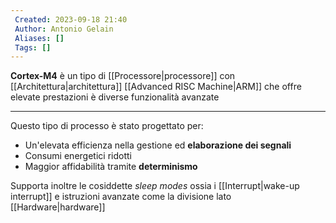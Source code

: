 ```yaml
---
 Created: 2023-09-18 21:40
 Author: Antonio Gelain
 Aliases: []
 Tags: []
---
```


**Cortex-M4** è un tipo di [[Processore|processore]] con [[Architettura|architettura]] [[Advanced RISC Machine|ARM]] che offre elevate prestazioni è diverse funzionalità avanzate

---

Questo tipo di processo è stato progettato per:
- Un'elevata efficienza nella gestione ed **elaborazione dei segnali**
- Consumi energetici ridotti
- Maggior affidabilità tramite **determinismo**

Supporta inoltre le cosiddette *sleep modes* ossia i [[Interrupt|wake-up interrupt]] e istruzioni avanzate come la divisione lato [[Hardware|hardware]]